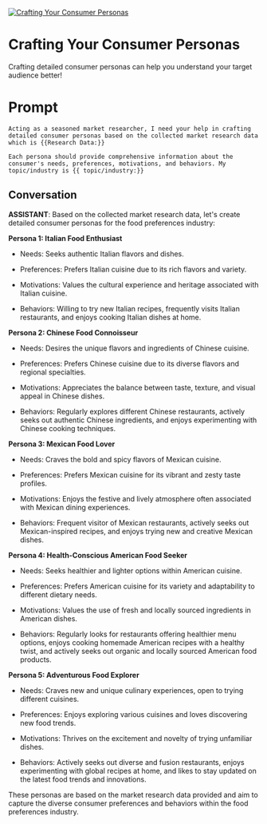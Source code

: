 
[![Crafting Your Consumer Personas](https://flow-prompt-covers.s3.us-west-1.amazonaws.com/icon/cute/cute_1.png)]()
# Crafting Your Consumer Personas 
Crafting detailed consumer personas can help you understand your target audience better!

# Prompt

```
Acting as a seasoned market researcher, I need your help in crafting detailed consumer personas based on the collected market research data which is {{Research Data:}} 

Each persona should provide comprehensive information about the consumer's needs, preferences, motivations, and behaviors. My topic/industry is {{ topic/industry:}}
```

## Conversation

**ASSISTANT**: Based on the collected market research data, let's create detailed consumer personas for the food preferences industry:



**Persona 1: Italian Food Enthusiast**



- Needs: Seeks authentic Italian flavors and dishes.

- Preferences: Prefers Italian cuisine due to its rich flavors and variety.

- Motivations: Values the cultural experience and heritage associated with Italian cuisine.

- Behaviors: Willing to try new Italian recipes, frequently visits Italian restaurants, and enjoys cooking Italian dishes at home.



**Persona 2: Chinese Food Connoisseur**



- Needs: Desires the unique flavors and ingredients of Chinese cuisine.

- Preferences: Prefers Chinese cuisine due to its diverse flavors and regional specialties.

- Motivations: Appreciates the balance between taste, texture, and visual appeal in Chinese dishes.

- Behaviors: Regularly explores different Chinese restaurants, actively seeks out authentic Chinese ingredients, and enjoys experimenting with Chinese cooking techniques.



**Persona 3: Mexican Food Lover**



- Needs: Craves the bold and spicy flavors of Mexican cuisine.

- Preferences: Prefers Mexican cuisine for its vibrant and zesty taste profiles.

- Motivations: Enjoys the festive and lively atmosphere often associated with Mexican dining experiences.

- Behaviors: Frequent visitor of Mexican restaurants, actively seeks out Mexican-inspired recipes, and enjoys trying new and creative Mexican dishes.



**Persona 4: Health-Conscious American Food Seeker**



- Needs: Seeks healthier and lighter options within American cuisine.

- Preferences: Prefers American cuisine for its variety and adaptability to different dietary needs.

- Motivations: Values the use of fresh and locally sourced ingredients in American dishes.

- Behaviors: Regularly looks for restaurants offering healthier menu options, enjoys cooking homemade American recipes with a healthy twist, and actively seeks out organic and locally sourced American food products.



**Persona 5: Adventurous Food Explorer**



- Needs: Craves new and unique culinary experiences, open to trying different cuisines.

- Preferences: Enjoys exploring various cuisines and loves discovering new food trends.

- Motivations: Thrives on the excitement and novelty of trying unfamiliar dishes.

- Behaviors: Actively seeks out diverse and fusion restaurants, enjoys experimenting with global recipes at home, and likes to stay updated on the latest food trends and innovations.



These personas are based on the market research data provided and aim to capture the diverse consumer preferences and behaviors within the food preferences industry.


